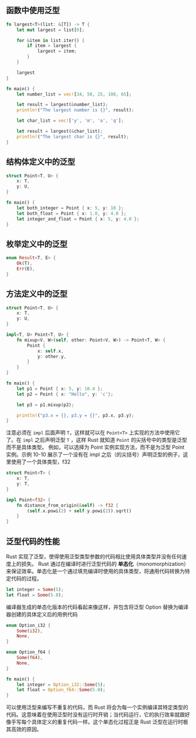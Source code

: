 ## 函数中使用泛型
```rust
fn largest<T>(list: &[T]) -> T {
    let mut largest = list[0];

    for &item in list.iter() {
        if item > largest {
            largest = item;
        }
    }

    largest
}

fn main() {
    let number_list = vec![34, 50, 25, 100, 65];

    let result = largest(&number_list);
    println!("The largest number is {}", result);

    let char_list = vec!['y', 'm', 'a', 'q'];

    let result = largest(&char_list);
    println!("The largest char is {}", result);
}
```

## 结构体定义中的泛型
```rust
struct Point<T, U> {
    x: T,
    y: U,
}

fn main() {
    let both_integer = Point { x: 5, y: 10 };
    let both_float = Point { x: 1.0, y: 4.0 };
    let integer_and_float = Point { x: 5, y: 4.0 };
}
```

## 枚举定义中的泛型
```rust
enum Result<T, E> {
    Ok(T),
    Err(E),
}
```

## 方法定义中的泛型
```rust
struct Point<T, U> {
    x: T,
    y: U,
}

impl<T, U> Point<T, U> {
    fn mixup<V, W>(self, other: Point<V, W>) -> Point<T, W> {
        Point {
            x: self.x,
            y: other.y,
        }
    }
}

fn main() {
    let p1 = Point { x: 5, y: 10.4 };
    let p2 = Point { x: "Hello", y: 'c'};

    let p3 = p1.mixup(p2);

    println!("p3.x = {}, p3.y = {}", p3.x, p3.y);
}

```
注意必须在 `impl` 后面声明 `T`，这样就可以在 `Point<T>` 上实现的方法中使用它了。在 `impl` 之后声明泛型 `T` ，这样 Rust 就知道 `Point` 的尖括号中的类型是泛型而不是具体类型。
例如，可以选择为 Point<f32> 实例实现方法，而不是为泛型 Point 实例。示例 10-10 展示了一个没有在 impl 之后（的尖括号）声明泛型的例子，这里使用了一个具体类型，f32

```rust
struct Point<T> {
    x: T,
    y: T,
}

impl Point<f32> {
    fn distance_from_origin(&self) -> f32 {
        (self.x.powi(2) + self.y.powi(2)).sqrt()
    }
}
```

## 泛型代码的性能
Rust 实现了泛型，使得使用泛型类型参数的代码相比使用具体类型并没有任何速度上的损失。
Rust 通过在编译时进行泛型代码的 **单态化**（monomorphization）来保证效率。单态化是一个通过填充编译时使用的具体类型，将通用代码转换为特定代码的过程。

```rust
let integer = Some(5);
let float = Some(5.0);
```
编译器生成的单态化版本的代码看起来像这样，并包含将泛型 Option<T> 替换为编译器创建的具体定义后的用例代码

```rust
enum Option_i32 {
    Some(i32),
    None,
}

enum Option_f64 {
    Some(f64),
    None,
}

fn main() {
    let integer = Option_i32::Some(5);
    let float = Option_f64::Some(5.0);
}
```
可以使用泛型来编写不重复的代码，而 Rust 将会为每一个实例编译其特定类型的代码。这意味着在使用泛型时没有运行时开销；当代码运行，它的执行效率就跟好像手写每个具体定义的重复代码一样。这个单态化过程正是 Rust 泛型在运行时极其高效的原因。
